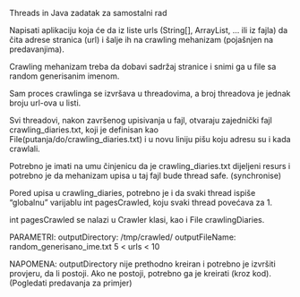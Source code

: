 Threads in Java zadatak za samostalni rad

Napisati aplikaciju koja će da iz liste urls (String[], ArrayList<String>, … ili iz fajla) da čita adrese stranica (url) i šalje ih na crawling mehanizam (pojašnjen na predavanjima).

Crawling mehanizam treba da dobavi sadržaj stranice i snimi ga u file sa random generisanim imenom.

Sam proces crawlinga se izvršava u threadovima, a broj threadova je jednak broju url-ova u listi.

Svi threadovi, nakon završenog upisivanja u fajl, otvaraju zajednički fajl crawling_diaries.txt, koji je definisan kao File(putanja/do/crawling_diaries.txt) i u novu liniju pišu koju adresu su i kada crawlali.

Potrebno je imati na umu činjenicu da je crawling_diaries.txt dijeljeni resurs i potrebno je da mehanizam upisa u taj fajl bude thread safe. (synchronise)

Pored upisa u crawling_diaries, potrebno je i da svaki thread ispiše “globalnu” varijablu int pagesCrawled, koju svaki thread povećava za 1.

int pagesCrawled se nalazi u Crawler klasi, kao i File crawlingDiaries.


PARAMETRI:
outputDirectory: /tmp/crawled/
outputFileName: random_generisano_ime.txt
5 < urls < 10

NAPOMENA:
outputDirectory nije prethodno kreiran i potrebno je izvršiti provjeru, da li postoji. Ako ne postoji, potrebno ga je kreirati (kroz kod). (Pogledati predavanja za primjer)
